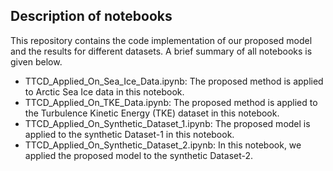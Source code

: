 ## Description of notebooks
This repository contains the code implementation of our proposed model and the results for different datasets. A brief summary of all notebooks is given below. 

- TTCD_Applied_On_Sea_Ice_Data.ipynb: The proposed method is applied to Arctic Sea Ice data in this notebook.
- TTCD_Applied_On_TKE_Data.ipynb: The proposed method is applied to the Turbulence Kinetic Energy (TKE) dataset in this notebook.
- TTCD_Applied_On_Synthetic_Dataset_1.ipynb: The proposed model is applied to the synthetic Dataset-1 in this notebook.
- TTCD_Applied_On_Synthetic_Dataset_2.ipynb: In this notebook, we applied the proposed model to the synthetic Dataset-2.
